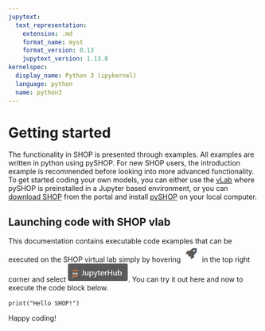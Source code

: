```yaml
---
jupytext:
  text_representation:
    extension: .md
    format_name: myst
    format_version: 0.13
    jupytext_version: 1.13.8
kernelspec:
  display_name: Python 3 (ipykernel)
  language: python
  name: python3
---
```


# Getting started

The functionality in SHOP is presented through examples. All examples are written in python using pySHOP. For new SHOP users, the introduction example is recommended before looking into more advanced functionality. To get started coding your own models, you can either use the [vLab](https://vlab.sintef.energy) where pySHOP is preinstalled in a Jupyter based environment, or you can [download SHOP](https://shop.sintef.energy/files/shop-releases/) from the portal and install [pySHOP](https://github.com/sintef-energy/pyshop) on your local computer.

## Launching code with SHOP vlab
This documentation contains executable code examples that can be executed on the SHOP virtual lab simply by hovering ![](images/rocket.png) in the top right corner and select ![](images/jupyter-hub.png). You can try it out here and now to execute the code block below.

```{code-cell} ipython3
print("Hello SHOP!")
```

Happy coding!